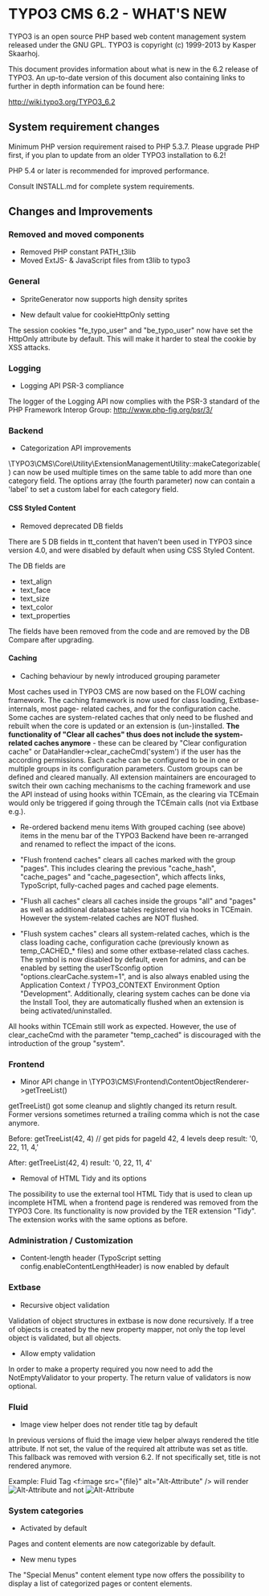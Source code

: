 TYPO3 CMS 6.2 - WHAT'S NEW
==========================

TYPO3 is an open source PHP based web content management system released
under the GNU GPL. TYPO3 is copyright (c) 1999-2013 by Kasper Skaarhoj.

This document provides information about what is new in the 6.2 release
of TYPO3. An up-to-date version of this document also containing links to
further in depth information can be found here:

http://wiki.typo3.org/TYPO3_6.2

System requirement changes
--------------------------

Minimum PHP version requirement raised to PHP 5.3.7. Please upgrade PHP first,
if you plan to update from an older TYPO3 installation to 6.2!

PHP 5.4 or later is recommended for improved performance.

Consult INSTALL.md for complete system requirements.

Changes and Improvements
------------------------

### Removed and moved components

* Removed PHP constant PATH_t3lib
* Moved ExtJS- & JavaScript files from t3lib to typo3

### General

* SpriteGenerator now supports high density sprites

* New default value for cookieHttpOnly setting

The session cookies "fe_typo_user" and "be_typo_user" now have set the
HttpOnly attribute by default.  This will make it harder to steal the cookie
by XSS attacks.

### Logging

* Logging API PSR-3 compliance

The logger of the Logging API now complies with the PSR-3 standard of the
PHP Framework Interop Group: http://www.php-fig.org/psr/3/

### Backend

* Categorization API improvements

\TYPO3\CMS\Core\Utility\ExtensionManagementUtility::makeCategorizable() can now
be used multiple times on the same table to add more than one category field.
The options array (the fourth parameter) now can contain a 'label' to set a
custom label for each category field.


#### CSS Styled Content

* Removed deprecated DB fields

There are 5 DB fields in tt_content that haven't been used in TYPO3 since
version 4.0, and were disabled by default when using CSS Styled Content.

The DB fields are
  - text_align
  - text_face
  - text_size
  - text_color
  - text_properties

The fields have been removed from the code and are removed by the
DB Compare after upgrading.


#### Caching

* Caching behaviour by newly introduced grouping parameter

Most caches used in TYPO3 CMS are now based on the FLOW caching framework. The
caching framework is now used for class loading, Extbase-internals, most page-
related caches, and for the configuration cache. Some caches are system-related
caches that only need to be flushed and rebuilt when the core is updated or
an extension is (un-)installed. **The functionality of "Clear all caches" thus
does not include the system-related caches anymore** - these can be cleared by
"Clear configuration cache" or DataHandler->clear_cacheCmd('system') if the
user has the according permissions. Each cache can be configured to be in one or
multiple groups in its configuration parameters. Custom groups can be defined
and cleared manually.
All extension maintainers are encouraged to switch their own caching mechanisms
to the caching framework and use the API instead of using hooks within TCEmain,
as the clearing via TCEmain would only be triggered if going through
the TCEmain calls (not via Extbase e.g.).

* Re-ordered backend menu items
With grouped caching (see above) items in the menu bar of the TYPO3 Backend
have been re-arranged and renamed to reflect the impact of the icons.

 - "Flush frontend caches" clears all caches marked with the group "pages".
 This includes clearing the previous "cache_hash", "cache_pages" and
 "cache_pagesection", which affects links, TypoScript, fully-cached pages and
 cached page elements.

 - "Flush all caches" clears all caches inside the groups "all" and "pages"
 as well as additional database tables registered via hooks in TCEmain. However
 the system-related caches are NOT flushed.

 - "Flush system caches" clears all system-related caches, which is the class
 loading cache, configuration cache (previously known as temp_CACHED_* files)
 and some other extbase-related class caches. The symbol is now disabled
 by default, even for admins, and can be enabled by setting the userTSconfig
 option "options.clearCache.system=1", and is also always enabled using
 the Application Context / TYPO3_CONTEXT Environment Option "Development".
 Additionally, clearing system caches can be done via the Install Tool, they
 are automatically flushed when an extension is being activated/uninstalled.

All hooks within TCEmain still work as expected. However, the use of
clear_cacheCmd with the parameter "temp_cached" is discouraged with
the introduction of the group "system".


### Frontend

* Minor API change in \TYPO3\CMS\Frontend\ContentObjectRenderer->getTreeList()

getTreeList() got some cleanup and slightly changed its return result. Former
versions sometimes returned a trailing comma which is not the case anymore.

Before:
getTreeList(42, 4) // get pids for pageId 42, 4 levels deep
result: '0, 22, 11, 4,'

After:
getTreeList(42, 4)
result: '0, 22, 11, 4'

* Removal of HTML Tidy and its options

The possibility to use the external tool HTML Tidy that is used to clean up
incomplete HTML when a frontend page is rendered was removed from the TYPO3
Core. Its functionality is now provided by the TER extension "Tidy".
The extension works with the same options as before.


### Administration / Customization

* Content-length header (TypoScript setting config.enableContentLengthHeader)
  is now enabled by default

### Extbase

* Recursive object validation

Validation of object structures in extbase is now done recursively. If a tree
of objects is created by the new property mapper, not only the top level object
is validated, but all objects.

* Allow empty validation

In order to make a property required you now need to add the NotEmptyValidator
to your property. The return value of validators is now optional.

### Fluid

* Image view helper does not render title tag by default

In previous versions of fluid the image view helper always rendered the
title attribute. If not set, the value of the required alt attribute was set as
title.
This fallback was removed with version 6.2. If not specifically set, title
is not rendered anymore.

Example:
  Fluid Tag
    <f:image src="{file}" alt="Alt-Attribute" />
  will render
    <img src="fileadmin/xxxx.jpg" alt="Alt-Attribute" />
  and not
    <img src="fileadmin/xxxx.jpg" alt="Alt-Attribute" title="Alt-Attribute" />

### System categories

* Activated by default

Pages and content elements are now categorizable by default.

* New menu types

The "Special Menus" content element type now offers the possibility to display
a list of categorized pages or content elements.
